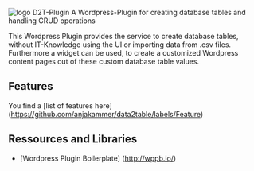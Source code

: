 ![logo D2T-Plugin](https://github.com/anjakammer/data2table/blob/master/d2t_logo.png)
A Wordpress-Plugin for creating database tables and handling CRUD operations

This Wordpress Plugin provides the service to create database tables, 
without IT-Knowledge using the UI or importing data from .csv files.
Furthermore a widget can be used, to create a customized 
Wordpress content pages out of these custom database table values.

## Features
You find a [list of features here] (https://github.com/anjakammer/data2table/labels/Feature)

## Ressources and Libraries
- [Wordpress Plugin Boilerplate] (http://wppb.io/)
